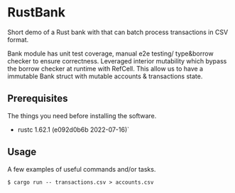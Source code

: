 # RustBank

Short demo of a Rust bank with that can batch process transactions in CSV format.

Bank module has unit test coverage, manual e2e testing/ type&borrow checker to ensure correctness. Leveraged interior mutability which bypass the borrow checker at runtime with RefCell. This allow us to have a immutable Bank struct with mutable accounts & transactions state.

## Prerequisites

The things you need before installing the software.

* rustc 1.62.1 (e092d0b6b 2022-07-16)`

## Usage

A few examples of useful commands and/or tasks.

```
$ cargo run -- transactions.csv > accounts.csv
```